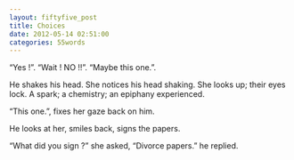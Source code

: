 ```yaml
---
layout: fiftyfive_post
title: Choices
date: 2012-05-14 02:51:00
categories: 55words
---
```


“Yes !”. “Wait ! NO !!”. “Maybe this one.”.

He shakes his head. She notices his head shaking. She looks up; their eyes lock. A spark; a chemistry; an epiphany experienced.

“This one.”, fixes her gaze back on him.

He looks at her, smiles back, signs the papers.

“What did you sign ?” she asked, “Divorce papers.” he replied.
